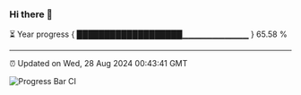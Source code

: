 ### Hi there 👋

⏳ Year progress { ███████████████████▁▁▁▁▁▁▁▁▁▁▁ } 65.58 %

---

⏰ Updated on Wed, 28 Aug 2024 00:43:41 GMT

![Progress Bar CI](https://github.com/Shyam-Makwana/GitHub-Actions-Demo/workflows/Progress%20Bar%20CI/badge.svg)
